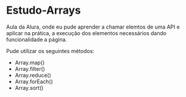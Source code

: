 # Estudo-Arrays
Aula da Alura, onde eu pude aprender a chamar elemtos de uma API e aplicar na prática, a execução dos elementos necessários dando funcionalidade a página.

Pude utilizar os seguintes métodos:
- Array.map()
- Array.filter()
- Array.reduce()
- Array.forEach()
- Array.sort()
